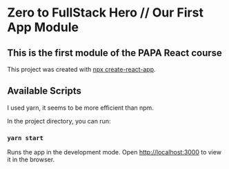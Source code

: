 # Zero to FullStack Hero // Our First App Module

## This is the first module of the PAPA React course

This project was created with [npx create-react-app](https://github.com/facebook/create-react-app).

## Available Scripts

I used yarn, it seems to be more efficient than npm.

In the project directory, you can run:

### `yarn start`

Runs the app in the development mode.
Open [http://localhost:3000](http://localhost:3000) to view it in the browser.

